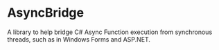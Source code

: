 AsyncBridge
===========

A library to help bridge C# Async Function execution from synchronous threads, such as in Windows Forms and ASP.NET.
